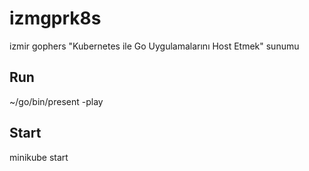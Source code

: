 # izmgprk8s

izmir gophers "Kubernetes ile Go Uygulamalarını Host Etmek" sunumu

## Run

~/go/bin/present -play

## Start

minikube start